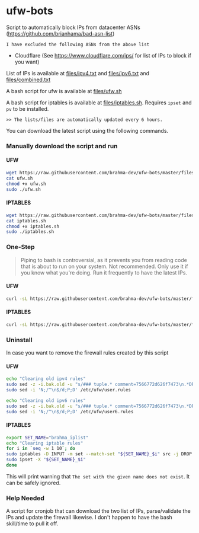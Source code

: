 # ufw-bots

Script to automatically block IPs from datacenter ASNs (https://github.com/brianhama/bad-asn-list)

`I have excluded the following ASNs from the above list`
- Cloudflare (See https://www.cloudflare.com/ips/ for list of IPs to block if you want)

List of IPs is available at [files/ipv4.txt](files/ipv4.txt) and [files/ipv6.txt](files/ipv6.txt) and [files/combined.txt](files/combined.txt)

A bash script for ufw is available at [files/ufw.sh](files/ufw.sh)

A bash script for iptables is available at [files/iptables.sh](files/iptables.sh). Requires `ipset` and `pv` to be installed.

`>> The lists/files are automatically updated every 6 hours.`

You can download the latest script using the following commands.

### Manually download the script and run

#### UFW

```bash
wget https://raw.githubusercontent.com/brahma-dev/ufw-bots/master/files/ufw.sh
cat ufw.sh
chmod +x ufw.sh
sudo ./ufw.sh
```
#### IPTABLES

```bash
wget https://raw.githubusercontent.com/brahma-dev/ufw-bots/master/files/iptables.sh
cat iptables.sh
chmod +x iptables.sh
sudo ./iptables.sh
```

### One-Step 

> Piping to bash is controversial, as it prevents you from reading code that is about to run on your system. Not recommended. Only use it if you know what you're doing. Run it frequently to have the latest IPs.

#### UFW

```bash
curl -sL https://raw.githubusercontent.com/brahma-dev/ufw-bots/master/files/ufw.sh | sudo -E bash -
```

#### IPTABLES

```bash
curl -sL https://raw.githubusercontent.com/brahma-dev/ufw-bots/master/files/iptables.sh | sudo -E bash -
```
### Uninstall

In case you want to remove the firewall rules created by this script

#### UFW

```bash
echo "Clearing old ipv4 rules"
sudo sed -z -i.bak.old -u "s/### tuple.* comment=7566772d626f7473\n.*DROP//gm" /etc/ufw/user.rules
sudo sed -i 'N;/^\n$/d;P;D' /etc/ufw/user.rules

echo "Clearing old ipv6 rules"
sudo sed -z -i.bak.old -u "s/### tuple.* comment=7566772d626f7473\n.*DROP//gm" /etc/ufw/user6.rules
sudo sed -i 'N;/^\n$/d;P;D' /etc/ufw/user6.rules
```

#### IPTABLES

```bash
export SET_NAME="brahma_iplist"
echo "Clearing iptable rules"
for i in `seq -w 1 10`; do
sudo iptables -D INPUT -m set --match-set "${SET_NAME}_$i" src -j DROP 2>/dev/null || true;
sudo ipset -X "${SET_NAME}_$i"
done
```

This will print warning that `The set with the given name does not exist`. It can be safely ignored.

### Help Needed

A script for cronjob that can download the two list of IPs, parse/validate the IPs and update the firewall likewise. I don't happen to have the bash skill/time to pull it off.

